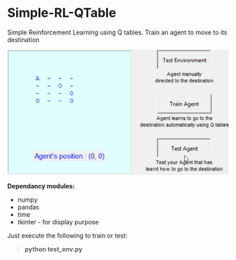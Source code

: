 # Simple-RL-QTable


Simple Reinforcement Learning using Q tables. Train an agent to move to its destination


![](Q_test6.gif)



**Dependancy modules:<br/>**
- numpy<br/>
- pandas<br/>
- time<br/>
- tkinter - for display purpose<br/>


Just execute the following to train or test:<br/>
>**python test_env.py**
